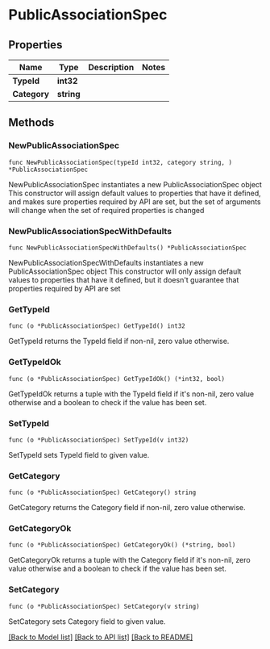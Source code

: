 # PublicAssociationSpec

## Properties

Name | Type | Description | Notes
------------ | ------------- | ------------- | -------------
**TypeId** | **int32** |  | 
**Category** | **string** |  | 

## Methods

### NewPublicAssociationSpec

`func NewPublicAssociationSpec(typeId int32, category string, ) *PublicAssociationSpec`

NewPublicAssociationSpec instantiates a new PublicAssociationSpec object
This constructor will assign default values to properties that have it defined,
and makes sure properties required by API are set, but the set of arguments
will change when the set of required properties is changed

### NewPublicAssociationSpecWithDefaults

`func NewPublicAssociationSpecWithDefaults() *PublicAssociationSpec`

NewPublicAssociationSpecWithDefaults instantiates a new PublicAssociationSpec object
This constructor will only assign default values to properties that have it defined,
but it doesn't guarantee that properties required by API are set

### GetTypeId

`func (o *PublicAssociationSpec) GetTypeId() int32`

GetTypeId returns the TypeId field if non-nil, zero value otherwise.

### GetTypeIdOk

`func (o *PublicAssociationSpec) GetTypeIdOk() (*int32, bool)`

GetTypeIdOk returns a tuple with the TypeId field if it's non-nil, zero value otherwise
and a boolean to check if the value has been set.

### SetTypeId

`func (o *PublicAssociationSpec) SetTypeId(v int32)`

SetTypeId sets TypeId field to given value.


### GetCategory

`func (o *PublicAssociationSpec) GetCategory() string`

GetCategory returns the Category field if non-nil, zero value otherwise.

### GetCategoryOk

`func (o *PublicAssociationSpec) GetCategoryOk() (*string, bool)`

GetCategoryOk returns a tuple with the Category field if it's non-nil, zero value otherwise
and a boolean to check if the value has been set.

### SetCategory

`func (o *PublicAssociationSpec) SetCategory(v string)`

SetCategory sets Category field to given value.



[[Back to Model list]](../README.md#documentation-for-models) [[Back to API list]](../README.md#documentation-for-api-endpoints) [[Back to README]](../README.md)


